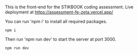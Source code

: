 This is the front-end for the STIKBOOK coding assessment. Live deployment at https://assessment-fe-zeta.vercel.app/

You can run 'npm i' to install all required packages.

```npm i```

Then run 'npm run dev' to start the server at port 3000.

```npm run dev```